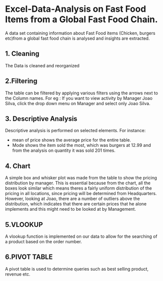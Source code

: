 # Excel-Data-Analysis on Fast Food Items from a Global Fast Food Chain.

A data set containing information about Fast Food items (Chicken, burgers etc)from a global fast food chain is analysed and insights are extracted.

## 1. Cleaning
The Data is cleaned and reorganized

## 2.Filtering
The table can be filtered by applying various filters using the arrows next to the Column names. For eg : If you want to view activity by Manager Joao Silva, click the drop down menu on Manager and select only Joao Silva.

## 3. Descriptive Analysis
Descriptive analysis is performed on selected elements. For instance:
- mean of price shows the average price for the entire table.
- Mode shows the item sold the most, which was burgers at 12.99 and from the analysis on quantity it was sold 201 times.

## 4. Chart
A simple box and whisker plot was made from the table to show the pricing distribution by manager. This is essential because from the chart, all the boxes look similar which means theres a fairly uniform distribution of the pricing in all locations, since pricing will be determined from Headquarters.
However, looking at Joao, there are a number of outliers above the distribution, which indicates that there are certain prices  that he alone implements and this might need to be looked at by Management.

## 5.VLOOKUP
A vlookup function is implemented on our data to allow for the searching of a product based on the order number.

## 6.PIVOT TABLE
A pivot table is used to determine queries such as best selling product, revenue etc.
